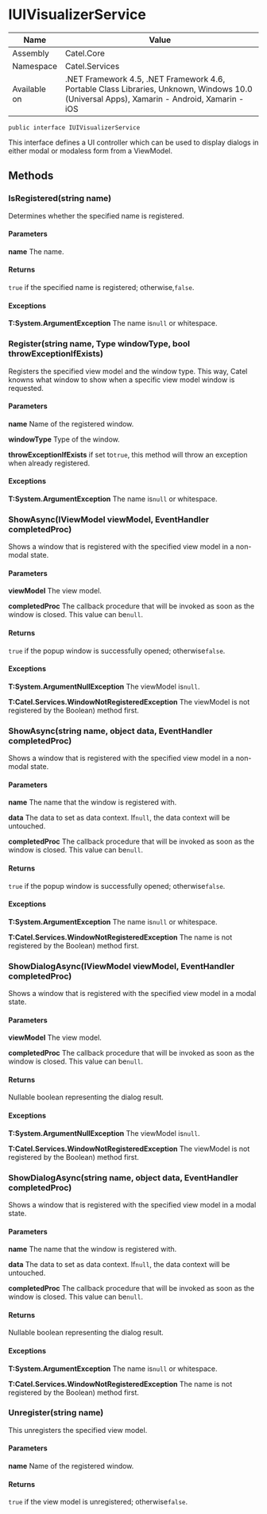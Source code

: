 

# IUIVisualizerService

Name|Value
---|---
Assembly|Catel.Core
Namespace|Catel.Services
Available on|.NET Framework 4.5, .NET Framework 4.6, Portable Class Libraries, Unknown, Windows 10.0 (Universal Apps), Xamarin - Android, Xamarin - iOS

```
public interface IUIVisualizerService
```

This interface defines a UI controller which can be used to display dialogs in either modal or modaless form from a ViewModel.



## Methods

### IsRegistered(string name)

Determines whether the specified name is registered.

#### Parameters

**name**
The name.

#### Returns

`true` if the specified name is registered; otherwise,`false`.

#### Exceptions

**T:System.ArgumentException**
The name is`null` or whitespace.



### Register(string name, Type windowType, bool throwExceptionIfExists)

Registers the specified view model and the window type. This way, Catel knowns what window to show when a specific view model window is requested.

#### Parameters

**name**
Name of the registered window.

**windowType**
Type of the window.

**throwExceptionIfExists**
if set to`true`, this method will throw an exception when already registered.

#### Exceptions

**T:System.ArgumentException**
The name is`null` or whitespace.



### ShowAsync(IViewModel viewModel, EventHandler<UICompletedEventArgs> completedProc)

Shows a window that is registered with the specified view model in a non-modal state.

#### Parameters

**viewModel**
The view model.

**completedProc**
The callback procedure that will be invoked as soon as the window is closed. This value can be`null`.

#### Returns

`true` if the popup window is successfully opened; otherwise`false`.

#### Exceptions

**T:System.ArgumentNullException**
The viewModel is`null`.

**T:Catel.Services.WindowNotRegisteredException**
The viewModel is not registered by the Boolean) method first.



### ShowAsync(string name, object data, EventHandler<UICompletedEventArgs> completedProc)

Shows a window that is registered with the specified view model in a non-modal state.

#### Parameters

**name**
The name that the window is registered with.

**data**
The data to set as data context. If`null`, the data context will be untouched.

**completedProc**
The callback procedure that will be invoked as soon as the window is closed. This value can be`null`.

#### Returns

`true` if the popup window is successfully opened; otherwise`false`.

#### Exceptions

**T:System.ArgumentException**
The name is`null` or whitespace.

**T:Catel.Services.WindowNotRegisteredException**
The name is not registered by the Boolean) method first.



### ShowDialogAsync(IViewModel viewModel, EventHandler<UICompletedEventArgs> completedProc)

Shows a window that is registered with the specified view model in a modal state.

#### Parameters

**viewModel**
The view model.

**completedProc**
The callback procedure that will be invoked as soon as the window is closed. This value can be`null`.

#### Returns

Nullable boolean representing the dialog result.

#### Exceptions

**T:System.ArgumentNullException**
The viewModel is`null`.

**T:Catel.Services.WindowNotRegisteredException**
The viewModel is not registered by the Boolean) method first.



### ShowDialogAsync(string name, object data, EventHandler<UICompletedEventArgs> completedProc)

Shows a window that is registered with the specified view model in a modal state.

#### Parameters

**name**
The name that the window is registered with.

**data**
The data to set as data context. If`null`, the data context will be untouched.

**completedProc**
The callback procedure that will be invoked as soon as the window is closed. This value can be`null`.

#### Returns

Nullable boolean representing the dialog result.

#### Exceptions

**T:System.ArgumentException**
The name is`null` or whitespace.

**T:Catel.Services.WindowNotRegisteredException**
The name is not registered by the Boolean) method first.



### Unregister(string name)

This unregisters the specified view model.

#### Parameters

**name**
Name of the registered window.

#### Returns

`true` if the view model is unregistered; otherwise`false`.



